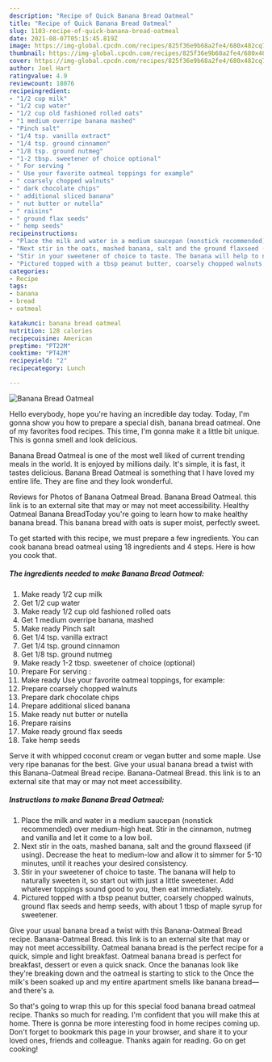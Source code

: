 ```yaml
---
description: "Recipe of Quick Banana Bread Oatmeal"
title: "Recipe of Quick Banana Bread Oatmeal"
slug: 1103-recipe-of-quick-banana-bread-oatmeal
date: 2021-08-07T05:15:45.819Z
image: https://img-global.cpcdn.com/recipes/825f36e9b68a2fe4/680x482cq70/banana-bread-oatmeal-recipe-main-photo.jpg
thumbnail: https://img-global.cpcdn.com/recipes/825f36e9b68a2fe4/680x482cq70/banana-bread-oatmeal-recipe-main-photo.jpg
cover: https://img-global.cpcdn.com/recipes/825f36e9b68a2fe4/680x482cq70/banana-bread-oatmeal-recipe-main-photo.jpg
author: Joel Hart
ratingvalue: 4.9
reviewcount: 18076
recipeingredient:
- "1/2 cup milk"
- "1/2 cup water"
- "1/2 cup old fashioned rolled oats"
- "1 medium overripe banana mashed"
- "Pinch salt"
- "1/4 tsp. vanilla extract"
- "1/4 tsp. ground cinnamon"
- "1/8 tsp. ground nutmeg"
- "1-2 tbsp. sweetener of choice optional"
- " For serving "
- " Use your favorite oatmeal toppings for example"
- " coarsely chopped walnuts"
- " dark chocolate chips"
- " additional sliced banana"
- " nut butter or nutella"
- " raisins"
- " ground flax seeds"
- " hemp seeds"
recipeinstructions:
- "Place the milk and water in a medium saucepan (nonstick recommended) over medium-high heat. Stir in the cinnamon, nutmeg and vanilla and let it come to a low boil."
- "Next stir in the oats, mashed banana, salt and the ground flaxseed (if using). Decrease the heat to medium-low and allow it to simmer for 5-10 minutes, until it reaches your desired consistency."
- "Stir in your sweetener of choice to taste. The banana will help to naturally sweeten it, so start out with just a little sweetener. Add whatever toppings sound good to you, then eat immediately."
- "Pictured topped with a tbsp peanut butter, coarsely chopped walnuts, ground flax seeds and hemp seeds, with about 1 tbsp of maple syrup for sweetener."
categories:
- Recipe
tags:
- banana
- bread
- oatmeal

katakunci: banana bread oatmeal 
nutrition: 128 calories
recipecuisine: American
preptime: "PT22M"
cooktime: "PT42M"
recipeyield: "2"
recipecategory: Lunch

---
```



![Banana Bread Oatmeal](https://img-global.cpcdn.com/recipes/825f36e9b68a2fe4/680x482cq70/banana-bread-oatmeal-recipe-main-photo.jpg)

Hello everybody, hope you're having an incredible day today. Today, I'm gonna show you how to prepare a special dish, banana bread oatmeal. One of my favorites food recipes. This time, I'm gonna make it a little bit unique. This is gonna smell and look delicious.

Banana Bread Oatmeal is one of the most well liked of current trending meals in the world. It is enjoyed by millions daily. It's simple, it is fast, it tastes delicious. Banana Bread Oatmeal is something that I have loved my entire life. They are fine and they look wonderful.

Reviews for Photos of Banana Oatmeal Bread. Banana Bread Oatmeal. this link is to an external site that may or may not meet accessibility. Healthy Oatmeal Banana BreadToday you&#39;re going to learn how to make healthy banana bread. This banana bread with oats is super moist, perfectly sweet.


To get started with this recipe, we must prepare a few ingredients. You can cook banana bread oatmeal using 18 ingredients and 4 steps. Here is how you cook that.

<!--inarticleads1-->

##### The ingredients needed to make Banana Bread Oatmeal:

1. Make ready 1/2 cup milk
1. Get 1/2 cup water
1. Make ready 1/2 cup old fashioned rolled oats
1. Get 1 medium overripe banana, mashed
1. Make ready Pinch salt
1. Get 1/4 tsp. vanilla extract
1. Get 1/4 tsp. ground cinnamon
1. Get 1/8 tsp. ground nutmeg
1. Make ready 1-2 tbsp. sweetener of choice (optional)
1. Prepare  For serving :
1. Make ready  Use your favorite oatmeal toppings, for example:
1. Prepare  coarsely chopped walnuts
1. Prepare  dark chocolate chips
1. Prepare  additional sliced banana
1. Make ready  nut butter or nutella
1. Prepare  raisins
1. Make ready  ground flax seeds
1. Take  hemp seeds


Serve it with whipped coconut cream or vegan butter and some maple. Use very ripe bananas for the best. Give your usual banana bread a twist with this Banana-Oatmeal Bread recipe. Banana-Oatmeal Bread. this link is to an external site that may or may not meet accessibility. 

<!--inarticleads2-->

##### Instructions to make Banana Bread Oatmeal:

1. Place the milk and water in a medium saucepan (nonstick recommended) over medium-high heat. Stir in the cinnamon, nutmeg and vanilla and let it come to a low boil.
1. Next stir in the oats, mashed banana, salt and the ground flaxseed (if using). Decrease the heat to medium-low and allow it to simmer for 5-10 minutes, until it reaches your desired consistency.
1. Stir in your sweetener of choice to taste. The banana will help to naturally sweeten it, so start out with just a little sweetener. Add whatever toppings sound good to you, then eat immediately.
1. Pictured topped with a tbsp peanut butter, coarsely chopped walnuts, ground flax seeds and hemp seeds, with about 1 tbsp of maple syrup for sweetener.


Give your usual banana bread a twist with this Banana-Oatmeal Bread recipe. Banana-Oatmeal Bread. this link is to an external site that may or may not meet accessibility. Oatmeal banana bread is the perfect recipe for a quick, simple and light breakfast. Oatmeal banana bread is perfect for breakfast, dessert or even a quick snack. Once the bananas look like they&#39;re breaking down and the oatmeal is starting to stick to the Once the milk&#39;s been soaked up and my entire apartment smells like banana bread—and there&#39;s a. 

So that's going to wrap this up for this special food banana bread oatmeal recipe. Thanks so much for reading. I'm confident that you will make this at home. There is gonna be more interesting food in home recipes coming up. Don't forget to bookmark this page in your browser, and share it to your loved ones, friends and colleague. Thanks again for reading. Go on get cooking!
